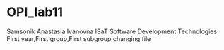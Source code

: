 # OPI_lab11
Samsonik
Anastasia
Ivanovna
ISaT
Software Development Technologies
First year,First group,First subgroup
changing file
